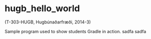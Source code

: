 hugb_hello_world
================
(T-303-HUGB, Hugbúnaðarfræði, 2014-3)

Sample program used to show students Gradle in action.
sadfa
sadfa
